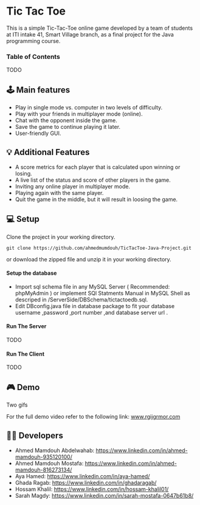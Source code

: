 # **Tic Tac Toe**

This is a simple Tic-Tac-Toe online game developed by a team of students at ITI intake 41, 
Smart Village branch, as a final project for the Java programming course.

### Table of Contents

TODO

## 🕹️ Main features

- Play in single mode vs. computer in two levels of difficulty.
- Play with your friends in multiplayer mode (online).
- Chat with the opponent inside the game.
- Save the game to continue playing it later.
- User-friendly GUI.

## 💡 Additional Features

- A score metrics for each player that is calculated upon winning or losing.
- A live list of the status and score of other players in the game.
- Inviting any online player in multiplayer mode.
- Playing again with the same player.
- Quit the game in the middle, but it will result in loosing the game.

## 💻 Setup 

Clone the project in your working directory.

`git clone https://github.com/ahmedmumdouh/TicTacToe-Java-Project.git`

or download the zipped file and unzip it in your working directory.

#### Setup the database

- Import sql schema file in any MySQL Server ( Recommended: phpMyAdmin ) or implement SQl Statments Manual in MySQL Shell as descriped in /ServerSide/DBSchema/tictactoedb.sql.
- Edit DBconfig.java file in database package to fit your database username ,password ,port number ,and database server url .

#### Run The Server

TODO

#### Run The Client

TODO

## 🎮 Demo 

Two gifs 



For the full demo video refer to the following link: www.rgijgrmor.com



## 👨‍💻 Developers

- Ahmed Mamdouh Abdelwahab: https://www.linkedin.com/in/ahmed-mamdouh-935120100/
- Ahmed Mamdouh Mostafa: https://www.linkedin.com/in/ahmed-mamdouh-816273134/
- Aya Hamed: https://www.linkedin.com/in/aya-hamed/
- Ghada Ragab:	https://www.linkedin.com/in/ghadaragab/
- Hossam Khalil:	https://www.linkedin.com/in/hossam-khalil01/
- Sarah Magdy:	https://www.linkedin.com/in/sarah-mostafa-0647b61b8/
